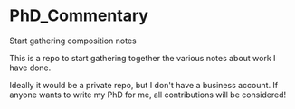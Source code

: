 # PhD_Commentary
Start gathering composition notes

This is a repo to start gathering together the various notes about work I have done.

Ideally it would be a private repo, but I don't have a business account.  If anyone wants to write my PhD for me, all contributions will be considered!
